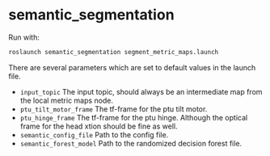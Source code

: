 semantic_segmentation
=====================
Run with:

```bash
roslaunch semantic_segmentation segment_metric_maps.launch
```

There are several parameters which are set to default values in the launch file.

- `input_topic` The input topic, should always be an intermediate map from the local metric maps node. 
- `ptu_tilt_motor_frame` The tf-frame for the ptu tilt motor.
- `ptu_hinge_frame` The tf-frame for the ptu hinge. Although the optical frame for the head xtion should be fine as well.
- `semantic_config_file` Path to the config file. 
- `semantic_forest_model` Path to the randomized decision forest file. 
